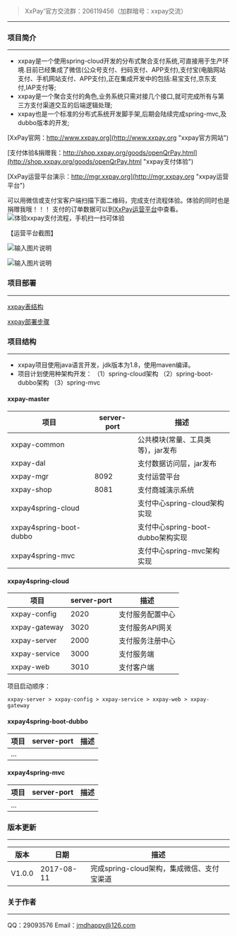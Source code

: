 >XxPay'官方交流群：206119456（加群暗号：xxpay交流）
***

### 项目简介
***

- xxpay是一个使用spring-cloud开发的分布式聚合支付系统,可直接用于生产环境.目前已经集成了微信(公众号支付、扫码支付、APP支付),支付宝(电脑网站支付、手机网站支付、APP支付),正在集成开发中的包括:易宝支付,京东支付,IAP支付等;
- xxpay是一个聚合支付的角色,业务系统只需对接几个接口,就可完成所有与第三方支付渠道交互的后端逻辑处理;
- xxpay也是一个标准的分布式系统开发脚手架,后期会陆续完成spring-mvc,及dubbo版本的开发;

[XxPay官网：http://www.xxpay.org](http://www.xxpay.org "xxpay官方网站")

[支付体验&捐赠我：http://shop.xxpay.org/goods/openQrPay.html](http://shop.xxpay.org/goods/openQrPay.html "xxpay支付体验")

[XxPay运营平台演示：http://mgr.xxpay.org](http://mgr.xxpay.org "xxpay运营平台")

可以用微信或支付宝客户端扫描下面二维码，完成支付流程体验。体验的同时也是捐赠我哦！！！
支付的订单数据可以到[XxPay运营平台](http://mgr.xxpay.org "xxpay运营平台")中查看。
![体验xxpay支付流程，手机扫一扫可体验](https://git.oschina.net/uploads/images/2017/0813/230918_96b80c69_430718.png "xxpay支付体验")

【运营平台截图】

![输入图片说明](https://git.oschina.net/uploads/images/2017/0814/015506_5b5871eb_430718.png "Xxpay运营平台")

![输入图片说明](https://git.oschina.net/uploads/images/2017/0814/015531_b34e63aa_430718.png "Xxpay运营平台")

### 项目部署
***

[xxpay表结构](https://gitee.com/jmdhappy/xxpay-master/wikis/xxpay表结构 "xxpay表结构")

[xxpay部署步骤](https://gitee.com/jmdhappy/xxpay-master/wikis/xxpay部署步骤 "xxpay部署步骤")

### 项目结构
***

- xxpay项目使用java语言开发，jdk版本为1.8，使用maven编译。
- 项目计划使用种架构开发：
（1）spring-cloud架构
（2）spring-boot-dubbo架构
（3）spring-mvc

#### xxpay-master
| 项目  | server-port | 描述
|---|---|---
|xxpay-common |  | 公共模块(常量、工具类等)，jar发布
|xxpay-dal |  | 支付数据访问层，jar发布
|xxpay-mgr | 8092 | 支付运营平台
|xxpay-shop | 8081 | 支付商城演示系统
|xxpay4spring-cloud |  | 支付中心spring-cloud架构实现
|xxpay4spring-boot-dubbo |  | 支付中心spring-boot-dubbo架构实现
|xxpay4spring-mvc |  | 支付中心spring-mvc架构实现
#### xxpay4spring-cloud
| 项目  | server-port | 描述
|---|---|---
|xxpay-config | 2020 | 支付服务配置中心
|xxpay-gateway | 3020 | 支付服务API网关
|xxpay-server | 2000 | 支付服务注册中心
|xxpay-service | 3000 | 支付服务端
|xxpay-web | 3010 | 支付客户端

项目启动顺序：
```
xxpay-server > xxpay-config > xxpay-service > xxpay-web > xxpay-gateway
```

#### xxpay4spring-boot-dubbo
| 项目  | server-port | 描述
|---|---|---
|... |  |
#### xxpay4spring-mvc
| 项目  | server-port | 描述
|---|---|---
|... |  |


### 版本更新
***

版本 |日期 |描述
------- | ------- | -------
V1.0.0 |2017-08-11 |完成spring-cloud架构，集成微信、支付宝渠道

### 关于作者
***
QQ：29093576  Email：jmdhappy@126.com